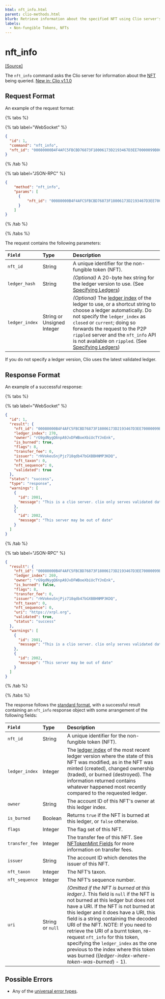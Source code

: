 ```yaml
---
html: nft_info.html
parent: clio-methods.html
blurb: Retrieve information about the specified NFT using Clio server's `nft_info` API.
labels:
  - Non-fungible Tokens, NFTs
---
```

# nft_info
[[Source]](https://github.com/XRPLF/clio/blob/4a5cb962b6971872d150777881801ce27ae9ed1a/src/rpc/handlers/NFTInfo.cpp "Source")

The `nft_info` command asks the Clio server for information about the [NFT](../../../../concepts/tokens/nfts/index.md) being queried. [New in: Clio v1.1.0](https://github.com/XRPLF/clio/releases/tag/1.1.0 "BADGE_BLUE")

## Request Format
An example of the request format:

{% tabs %}

{% tab label="WebSocket" %}
```json
{
  "id": 1,
  "command": "nft_info",
  "nft_id": "00080000B4F4AFC5FBCBD76873F18006173D2193467D3EE70000099B00000000"
}
```
{% /tab %}

{% tab label="JSON-RPC" %}
```json
{
    "method": "nft_info",
    "params": [
      {
          "nft_id": "00080000B4F4AFC5FBCBD76873F18006173D2193467D3EE70000099B00000000"
      }
    ]
}
```
{% /tab %}

{% /tabs %}

<!-- To DO: Add an example command to the assets/js/apitool-methods-ws.js file. The WebSocket Tool requires access to a publicly available Clio server.
[Try it! >](websocket-api-tool.html#nft_info)-->

The request contains the following parameters:

| `Field`        | Type                       | Description                    |
|:---------------|:---------------------------|:-------------------------------|
| `nft_id`       | String                     | A unique identifier for the non-fungible token (NFT). |
| `ledger_hash`  | String                     | _(Optional)_ A 20-byte hex string for the ledger version to use. (See [Specifying Ledgers](../../../protocol/data-types/basic-data-types.md#specifying-ledgers)) |
| `ledger_index` | String or Unsigned Integer | _(Optional)_ The [ledger index](../../../protocol/data-types/basic-data-types.md#ledger-index) of the ledger to use, or a shortcut string to choose a ledger automatically.  Do not specify the `ledger_index` as `closed` or `current`; doing so forwards the request to the P2P `rippled` server and the `nft_info` API is not available on `rippled`. (See [Specifying Ledgers](../../../protocol/data-types/basic-data-types.md#specifying-ledgers)) |

If you do not specify a ledger version, Clio uses the latest validated ledger.

## Response Format

An example of a successful response:

{% tabs %}

{% tab label="WebSocket" %}
```json
{
  "id": 1,
  "result": {
    "nft_id": "00080000B4F4AFC5FBCBD76873F18006173D2193467D3EE70000099B00000000",
    "ledger_index": 270,
    "owner": "rG9gdNygQ6npA9JvDFWBoeXbiUcTYJnEnk",
    "is_burned": true,
    "flags": 8,
    "transfer_fee": 0,
    "issuer": "rHVokeuSnjPjz718qdb47bGXBBHNMP3KDQ",
    "nft_taxon": 0,
    "nft_sequence": 0,
    "validated": true
  },
  "status": "success",
  "type": "response",
  "warnings": [
    {
      "id": 2001,
      "message": "This is a clio server. clio only serves validated data. If you want to talk to rippled, include ledger_index:current in your request"
    },
    {
      "id": 2002,
      "message": "This server may be out of date"
    }
  ]
}
```
{% /tab %}

{% tab label="JSON-RPC" %}
```json
{
  "result": {
    "nft_id": "00080000B4F4AFC5FBCBD76873F18006173D2193467D3EE70000099B00000000",
    "ledger_index": 269,
    "owner": "rG9gdNygQ6npA9JvDFWBoeXbiUcTYJnEnk",
    "is_burned": false,
    "flags": 8,
    "transfer_fee": 0,
    "issuer": "rHVokeuSnjPjz718qdb47bGXBBHNMP3KDQ",
    "nft_taxon": 0,
    "nft_sequence": 0,
    "uri": "https://xrpl.org",
    "validated": true,
    "status": "success"
  },
  "warnings": [
    {
      "id": 2001,
      "message": "This is a clio server. clio only serves validated data. If you want to talk to rippled, include 'ledger_index':'current' in your request"
    },
    {
      "id": 2002,
      "message": "This server may be out of date"
    }
  ]
}
```
{% /tab %}

{% /tabs %}

The response follows the [standard format](../../api-conventions/response-formatting.md), with a successful result containing an `nft_info` response object with some arrangement of the following fields:

| `Field`                           | Type            | Description          |
|:----------------------------------|:----------------|:---------------------|
| `nft_id`                          | String          | A unique identifier for the non-fungible token (NFT). |
| `ledger_index`                    | Integer         | The [ledger index](../../../protocol/data-types/basic-data-types.md#ledger-index) of the most recent ledger version where the state of this NFT was modified, as in the NFT was minted (created), changed ownership (traded), or burned (destroyed). The information returned contains whatever happened most recently compared to the requested ledger. |
| `owner`                           | String          | The account ID of this NFT's owner at this ledger index. |
| `is_burned`                       | Boolean         | Returns `true` if the NFT is burned at this ledger, or `false` otherwise. |
| `flags `                          | Integer         | The flag set of this NFT. |
| `transfer_fee`                    | Integer         | The transfer fee of this NFT. See [NFTokenMint Fields](../../../protocol/transactions/types/nftokenmint.md#nftokenmint-fields) for more information on transfer fees. |
| `issuer`                          | String          | The account ID which denotes the issuer of this NFT. |
| `nft_taxon`                       | Integer         | The NFT’s taxon. |
| `nft_sequence`                    | Integer         | The NFT’s sequence number. |
| `uri`                             | String or `null` | _(Omitted if the NFT is burned at this ledger.)_. This field is `null` if the NFT is not burned at this ledger but does not have a URI.  If the NFT is not burned at this ledger and it does have a URI, this field is a string containing the decoded URI of the NFT. NOTE: If you need to retrieve the URI of a burnt token, re-request `nft_info` for this token, specifying the `ledger_index` as the one previous to the index where this token was burned ({_ledger-index-where-token-was-burned_} - 1). |


## Possible Errors

* Any of the [universal error types](../../api-conventions/error-formatting.md#universal-errors).
